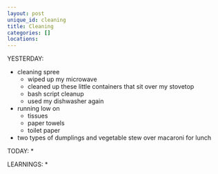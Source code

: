 ```yaml
---
layout: post
unique_id: cleaning
title: Cleaning
categories: []
locations: 
---
```


YESTERDAY:
* cleaning spree
  * wiped up my microwave
  * cleaned up these little containers that sit over my stovetop
  * bash script cleanup
  * used my dishwasher again
* running low on
  * tissues
  * paper towels
  * toilet paper
* two types of dumplings and vegetable stew over macaroni for lunch

TODAY:
* 

LEARNINGS:
* 
